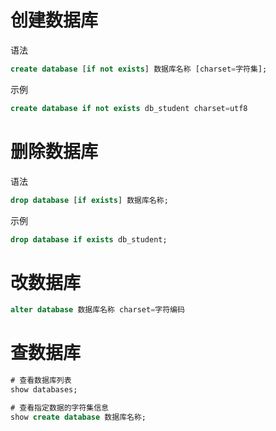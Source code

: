 # 创建数据库
语法
```sql
create database [if not exists] 数据库名称 [charset=字符集];
```

示例
```sql
create database if not exists db_student charset=utf8
```

# 删除数据库
语法
```sql
drop database [if exists] 数据库名称;
```

示例
```sql
drop database if exists db_student;
```

# 改数据库

```sql
alter database 数据库名称 charset=字符编码
```

# 查数据库
```sql
# 查看数据库列表
show databases;

# 查看指定数据的字符集信息
show create database 数据库名称;
```